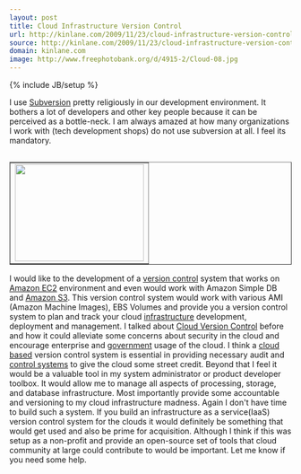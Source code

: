 ```yaml
---
layout: post
title: Cloud Infrastructure Version Control
url: http://kinlane.com/2009/11/23/cloud-infrastructure-version-control/
source: http://kinlane.com/2009/11/23/cloud-infrastructure-version-control/
domain: kinlane.com
image: http://www.freephotobank.org/d/4915-2/Cloud-08.jpg
---
```

{% include JB/setup %}

<p>
     I use <a class="zem_slink" title="Subversion (software)" rel="homepage" href="http://subversion.tigris.org/">Subversion</a> pretty religiously in our development environment. It bothers a lot of developers and other key people because it can be perceived as a bottle-neck. I am always amazed at how many organizations I work with (tech development shops) do not use subversion at all. I feel its mandatory.
</p>
<table border="1" cellspacing="0" cellpadding="2" align="right">
     <tbody>
          <tr>
               <td>
                    <img title="Clouds" src="http://www.freephotobank.org/d/4915-2/Cloud-08.jpg" alt="" width="230" height="173" />
               </td>
          </tr>
     </tbody>
</table>
<p>
     I would like to the development of a <a class="zem_slink" title="Revision control" rel="wikipedia" href="http://en.wikipedia.org/wiki/Revision_control">version control</a> system that works on <a class="zem_slink" title="Amazon EC2" rel="homepage" href="http://amazon.com">Amazon EC2</a> environment and even would work with Amazon Simple DB and <a class="zem_slink" title="Amazon S3" rel="homepage" href="http://aws.amazon.com/s3">Amazon S3</a>. This version control system would work with various AMI (Amazon Machine Images), EBS Volumes and provide you a version control system to plan and track your cloud <a class="zem_slink" title="Infrastructure" rel="wikipedia" href="http://en.wikipedia.org/wiki/Infrastructure">infrastructure</a> development, deployment and management. I talked about <a href="http://www.kinlane.com/?p=494">Cloud Version Control</a> before and how it could alleviate some concerns about security in the cloud and encourage enterprise and <a class="zem_slink" title="Government" rel="wikipedia" href="http://en.wikipedia.org/wiki/Government">government</a> usage of the cloud. I think a <a class="zem_slink" title="Cloud Computing" rel="wikinvest" href="http://www.wikinvest.com/concept/Cloud_Computing">cloud based</a> version control system is essential in providing necessary audit and <a class="zem_slink" title="Control system" rel="wikipedia" href="http://en.wikipedia.org/wiki/Control_system">control systems</a> to give the cloud some street credit. Beyond that I feel it would be a valuable tool in my system administrator or product developer toolbox. It would allow me to manage all aspects of processing, storage, and database infrastructure. Most importantly provide some accountable and versioning to my cloud infrastructure madness. Again I don't have time to build such a system. If you build an infrastructure as a service(IaaS) version control system for the clouds it would definitely be something that would get used and also be prime for acquisition. Although I think if this was setup as a non-profit and provide an open-source set of tools that cloud community at large could contribute to would be important. Let me know if you need some help.
</p>